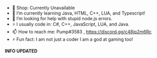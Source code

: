 - 🔭 Shop: Currently Unavailable 
- 🌱 I’m currently learning Java, HTML, C++, LUA, and Typescript!
- 🤔 I’m looking for help with stupid node.js errors.	
- ⚡ I usually code in: C#, C++, JavaScript, LUA, and Java.
- 📫 How to reach me: Pump#3583 , https://discord.gg/c48jp2m6Rc
- ⚡ Fun fact: I am not just a coder I am a god at gaming too!

**INFO UPDATED**

